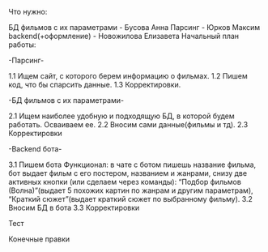Что нужно:

БД фильмов с их параметрами - Бусова Анна
Парсинг - Юрков Максим
backend(+оформление) - Новожилова Елизавета
Начальный план работы:

-Парсинг-

1.1 Ищем сайт, с которого берем информацию о фильмах. 1.2 Пишем код, что бы спарсить данные. 1.3 Корректировки.

-БД фильмов с их параметрами-

2.1 Ищем наиболее удобную и подходящую БД, в которой будем работать. Осваиваем ее. 2.2 Вносим сами данные(фильмы и тд). 2.3 Корректировки

-Backend бота-

3.1 Пишем бота Функционал: в чате с ботом пишешь название фильма, бот выдает фильм с его постером, названием и жанрами, снизу две активных кнопки (или сделаем через команды): “Подбор фильмов (Волна)”(выдает 5 похожих картин по жанрам и другим параметрам), “Краткий сюжет”(выдает краткий сюжет по выбранному фильму). 3.2 Вносим БД в бота 3.3 Корректировки

Тест

Конечные правки
